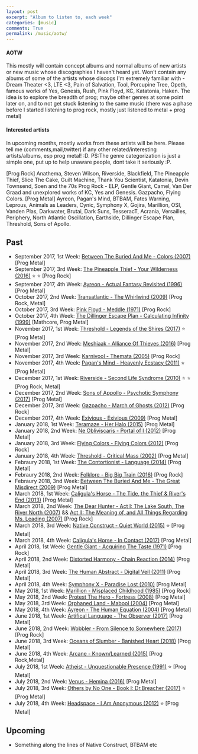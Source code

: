 ```yaml
---
layout: post
excerpt: "Album to listen to, each week"
categories: [music]
comments: True
permalink: /music/aotw/
---
```


#### AOTW

This mostly will contain concept albums and normal albums of new artists or new music whose discographies I haven't heard yet. Won't contain any albums of some of the artists whose discogs I'm extremely familiar with - Dream Theater <3, LTE <3, Pain of Salvation, Tool, Porcupine Tree, Opeth, famous works of Yes, Genesis, Rush, Pink Floyd, KC, Katatonia, Haken. The idea is to explore the breadth of prog; maybe other genres at some point later on, and to not get stuck listening to the same music (there was a phase before I started listening to prog rock, mostly just listened to metal + prog metal)

#### Interested artists

In upcoming months, mostly works from these artists will be here. Please tell me (comments,mail,twitter) if any other related/interesting artists/albums, esp prog metal! :D. PS:The genre categorization is just a simple one, put up to help unaware people, dont take it seriously :P.

[Prog Rock] Anathema, Steven Wilson, Riverside, Blackfield, The Pineapple Thief, Slice The Cake, Guilt Machine, Thank You Scientist, Katatonia, Devin Townsend, Soen and the 70s Prog Rock - ELP, Gentle Giant, Camel, Van Der Graad and unexplored works of KC, Yes and Genesis. Gazpacho, Flying Colors.
[Prog Metal] Ayreon, Pagan's Mind,  BTBAM, Fates Warning, Leprous, Animals as Leaders, Cynic, Symphony X, Gojira, Marillion, OSI, Vanden Plas, Darkwater, Brutai, Dark Suns, TesseracT, Acrania, Versailles, Periphery, North Atlantic Oscillation, Earthside, Dillinger Escape Plan, Threshold, Sons of Apollo.


## Past
- September 2017, 1st Week: [Between The Buried And Me - Colors (2007)](https://open.spotify.com/album/56mXsvBsKgRCXgmtzOAC22) [Prog Metal]
- September 2017, 3rd Week: [The Pineapple Thief - Your Wilderness (2016)](https://open.spotify.com/album/7jjzqewWL5T2lj8hU2Z4bG) :star: :star: [Prog Rock]
- September 2017, 4th Week: [Ayreon - Actual Fantasy Revisited (1996)](https://open.spotify.com/album/5I6I4IAoTa6Kz04wsf0KnC) [Prog Metal]
- October 2017, 2nd Week: [Transatlantic - The Whirlwind (2009)](https://www.amazon.com/Whirlwind-Transatlantic/dp/B002OB9KPE) [Prog Rock, Metal]
- October 2017, 3rd Week: [Pink Floyd - Meddle (1971)](https://open.spotify.com/album/468ZwCchVtzEbt9BHmXopb) [Prog Rock]
- October 2017, 4th Week: [The Dillinger Escape Plan - Calculating Infinity (1999)](https://open.spotify.com/album/0lUmhvC9JtPpU8LEYHVdyS) [Mathcore, Prog Metal]
- November 2017, 1st Week: [Threshold - Legends of the Shires (2017)](https://open.spotify.com/album/00ne0iFQv1qFKcP6Th1EkD) :star: [Prog Metal]
- November 2017, 2nd Week: [Meshiaak - Alliance Of Thieves (2016)](https://open.spotify.com/album/0oF5EOEyPcUZvlyHH84TRq) [Prog Metal]
- November 2017, 3rd Week: [Karnivool - Themata (2005)](https://open.spotify.com/album/0omKAKPTlUn7bREO0c39QI) [Prog Rock]
- November 2017, 4th Week: [Pagan's Mind - Heavenly Ecstacy (2011)](https://open.spotify.com/album/0yAjhIKJpvL5BGOmBgQAb7) :star: [Prog Metal]
- December 2017, 1st Week: [Riverside - Second Life Syndrome (2010)](https://open.spotify.com/album/4Zx7hlALHjjmjAXOSCJQCg) :star: :star: [Prog Rock, Metal]
- December 2017, 2nd Week: [Sons of Appollo - Psychotic Symphony (2017)](https://open.spotify.com/album/1FW9JsNi0BE3LK3WnHgJOm) [Prog Metal]
- December 2017, 3rd Week: [Gazpacho - March of Ghosts (2012)](https://open.spotify.com/album/2NDTI6UcaVD7dZDPYj15fG) [Prog Rock]
- December 2017, 4th Week: [Exivious - Exivious (2009)](https://open.spotify.com/album/7us0VRYUOseOfX0FsK699h) [Prog Metal]
- January 2018, 1st Week: [Teramaze - Her Halo (2015)](https://open.spotify.com/album/3bzDot2MV28Mio5JIfaZJD) [Prog Metal]
- January 2018, 2nd Week: [Ne Obliviscaris - Portal of I (2012)](https://open.spotify.com/album/7feTPMrjlEF9yEFhBgS2qI) [Prog Metal]
- January 2018, 3rd Week: [Flying Colors - Flying Colors (2012)](https://open.spotify.com/album/6Ef02ae9FloRxqFKG7Ie7A) [Prog Rock]
- January 2018, 4th Week: [Threshold - Critical Mass (2002)](https://open.spotify.com/album/4ee4I7knU48yH7OXHYVn4Y) [Prog Metal]
- Febraury 2018, 1st Week: [The Contortionist - Language (2014)](https://open.spotify.com/album/4RR0Hz6OJiAfPUrQWRXHdO) [Prog Metal]
- Febraury 2018, 2nd Week: [Folklore - Big Big Train (2016)](https://open.spotify.com/album/3j1MgNFNI90XdSTEGDN4pa) [Prog Rock]
- Febraury 2018, 3nd Week: [Between The Buried And Me - The Great Misdirect (2009)](https://open.spotify.com/album/4dOrzGgWeJvb6e5Dtw7S8d) [Prog Metal]
- March 2018, 1st Week: [Caligula's Horse - The Tide, the Thief & River's End (2013)](https://open.spotify.com/album/4ddRx20FxcGU2ZJhateVym) [Prog Metal]
- March 2018, 2nd Week: [The Dear Hunter - Act I: The Lake South, The River North (2007)](https://open.spotify.com/album/7k0iFGkqIWyOBZBaBCAYg7) && [Act II: The Meaning of, and All Things Regarding Ms. Leading (2007)](https://open.spotify.com/album/3bxQpENBvT3gHgM9Q7Z20K) [Prog Rock]
- March 2018, 3rd Week: [Native Construct - Quiet World (2015)](https://open.spotify.com/album/2xMLC2kZe4aMMbupatoDZy) :star: [Prog Metal]
- March 2018, 4th Week: [Caligula's Horse - In Contact (2017)](https://open.spotify.com/album/76ffWagOEq3L48KPzK1zIj) [Prog Metal]
- April 2018, 1st Week: [Gentle Giant - Acquiring The Taste (1971)](https://open.spotify.com/album/0KdcoBDIhmzKtHDnAPGuGr) [Prog Rock]
- April 2018, 2nd Week: [Distorted Harmony - Chain Reaction (2014)](https://open.spotify.com/album/5uYS1yyyEAnzovt5yOLcvs) [Prog Metal]
- April 2018, 3rd Week: [The Human Abstract - Digital Veil (2011)](https://open.spotify.com/album/3xlUu3iwCywarjbC9Yv9P7) [Prog Metal]
- April 2018, 4th Week: [Symphony X - Paradise Lost (2010)](https://open.spotify.com/user/skrish18/playlist/1ZHv0pJyTbb6id9N1b6LZA) [Prog Metal]
- May 2018, 1st Week: [Marillion - Misplaced Childhood (1985)](https://open.spotify.com/album/3ExyKxlUkqD41I8tQumMDF) [Prog Rock]
- May 2018, 2nd Week: [Protest The Hero - Fortress (2008)](https://open.spotify.com/album/0q9e8xVGwYZiYl9O08f2Ox) [Prog Metal]
- May 2018, 3rd Week: [Orphaned Land - Mabool (2004)](https://open.spotify.com/album/2U4CIMD0Mm2uBHayGebNuv) [Prog Metal]
- May 2018, 4th Week: [Ayreon - The Human Equation (2004)](https://open.spotify.com/album/7yaoLta4YWbRsH2RuhYWAF) [Prog Metal]
- June 2018, 1st Week: [Artifical Language - The Observer (2017)](https://open.spotify.com/album/4Ig08MnAiNdkU6NN8E57Ck) [Prog Metal]
- June 2018, 2nd Week: [Wobbler - From Silence to Somewhere (2017)](https://open.spotify.com/album/6DBvDuhyQW7W0MbXw7YT27) [Prog Rock]
- June 2018, 3rd Week: [Oceans of Slumber - Banished Heart (2018)](https://open.spotify.com/album/2ZNoxhNbYKfdIk79d0K8UE) [Prog Metal]
- June 2018, 4th Week: [Arcane - Known/Learned (2015)](https://open.spotify.com/album/2Lu3Ve9BlnOoraOvYrjIwG) [Prog Rock,Metal]
- July 2018, 1st Week: [Atheist - Unquestionable Presence (1991)](https://open.spotify.com/album/4Qo6lKfylbnBC437sDVL2j) :star: [Prog Metal]
- July 2018, 2nd Week: [Venus - Hemina (2016)](https://open.spotify.com/user/skrish18/playlist/5BF12HOcOaDvspBN6AVD1I) [Prog Metal]
- July 2018, 3rd Week: [Others by No One - Book I: Dr.Breacher (2017)](https://open.spotify.com/user/skrish18/playlist/2YZkpL5SHwnYLSQElrd3zM) :star: [Prog Metal]
- July 2018, 4th Week: [Headspace - I Am Anonymous (2012)](https://open.spotify.com/album/7dOtjH49SQNnMdfy62XLYP) :star: [Prog Metal]

## Upcoming
- Something along the lines of Native Construct, BTBAM etc
